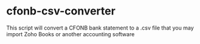 # cfonb-csv-converter
This script will convert a CFONB bank statement to a .csv file that you may import Zoho Books or another accounting software
